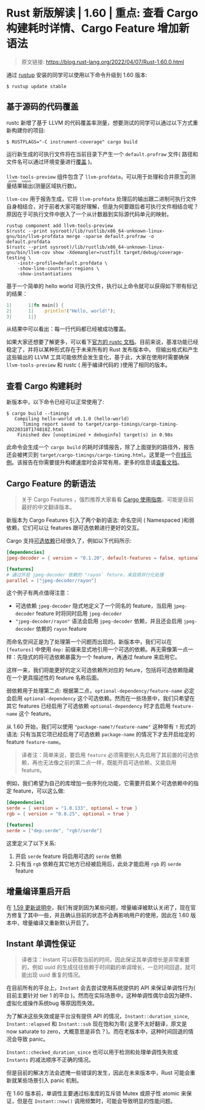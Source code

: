 # Rust 新版解读 | 1.60 | 重点: 查看 Cargo 构建耗时详情、Cargo Feature 增加新语法

> 原文链接: https://blog.rust-lang.org/2022/04/07/Rust-1.60.0.html


通过 [rustup](https://www.rust-lang.org/tools/install) 安装的同学可以使用以下命令升级到 1.60 版本:
```shell
$ rustup update stable
```

## 基于源码的代码覆盖
rustc 新增了基于 LLVM 的代码覆盖率测量，想要测试的同学可以通过以下方式重新构建你的项目:
```shell
$ RUSTFLAGS="-C instrument-coverage" cargo build
```

运行新生成的可执行文件将在当前目录下产生一个 `default.profraw` 文件( 路径和文件名可以通过环境变量进行[覆盖](https://doc.rust-lang.org/stable/rustc/instrument-coverage.html#running-the-instrumented-binary-to-generate-raw-coverage-profiling-data) )。

`llvm-tools-preview` 组件包含了 `llvm-profdata`，可以用于处理和合并<ruby>原生的测量结果输出<rt>raw profile output)</rt></ruby>(测量区域执行数)。

`llvm-cov` 用于报告生成，它将 `llvm-profdata` 处理后的输出跟二进制可执行文件自身相结合，对于前者大家可能好理解，但是为何要跟后者可执行文件相结合呢？原因在于可执行文件中嵌入了一个从计数器到实际源代码单元的映射。

```shell
rustup component add llvm-tools-preview
$(rustc --print sysroot)/lib/rustlib/x86_64-unknown-linux-gnu/bin/llvm-profdata merge -sparse default.profraw -o default.profdata
$(rustc --print sysroot)/lib/rustlib/x86_64-unknown-linux-gnu/bin/llvm-cov show -Xdemangler=rustfilt target/debug/coverage-testing \
    -instr-profile=default.profdata \
    -show-line-counts-or-regions \
    -show-instantiations
```

基于一个简单的 hello world 可执行文件，执行以上命令就可以获得如下带有标记的结果：
```rust
1|      1|fn main() {
2|      1|    println!("Hello, world!");
3|      1|}
```

从结果中可以看出：每一行代码都已经被成功覆盖。

如果大家还想要了解更多，可以看下[官方的 rustc 文档](https://doc.rust-lang.org/rustc/instrument-coverage.html)。目前来说，基准功能已经稳定了，并将以某种形式存在于未来所有的 Rust 发布版本中。 但输出格式和产生这些输出的 LLVM 工具可能依然会发生变化，基于此，大家在使用时需要确保 `llvm-tools-preview` 和 rustc ( 用于编译代码的 )使用了相同的版本。

## 查看 Cargo 构建耗时
新版本中，以下命令已经可以正常使用了:
```shell
$ cargo build --timings
   Compiling hello-world v0.1.0 (hello-world)
      Timing report saved to target/cargo-timings/cargo-timing-20220318T174818Z.html
    Finished dev [unoptimized + debuginfo] target(s) in 0.98s
```

此命令会生成一个 `cargo build` 的耗时详情报告，除了上面提到的路径外，报告还会被拷贝到 `target/cargo-timings/cargo-timing.html`。这里是一个[在线示例](https://blog.rust-lang.org/images/2022-04-07-timing.html)。该报告在你需要提升构建速度时会非常有用，更多的信息请[查看文档](https://doc.rust-lang.org/nightly/cargo/reference/timings.html)。

## Cargo Feature 的新语法

> 关于 Cargo Features ，强烈推荐大家看看 [Cargo 使用指南](https://course.rs/cargo/reference/features/intro.html)，可能是目前最好的中文翻译版本。

新版本为 Cargo Features 引入了两个新的语法: 命名空间 ( Namespaced )和弱依赖，它们可以让 features 跟可选依赖进行更好的交互。

Cargo 支持[可选依赖](https://course.rs/cargo/reference/features/intro.html#可选依赖)已经很久了，例如以下代码所示:
```toml
[dependencies]
jpeg-decoder = { version = "0.1.20", default-features = false, optional = true }

[features]
# 通过开启 jpeg-decoder 依赖的 "rayon` feture，来启用并行化处理
parallel = ["jpeg-decoder/rayon"]
```

这个例子有两点值得注意：

- 可选依赖 `jpeg-decoder` 隐式地定义了一个同名的 feature，当启用 `jpeg-decoder` feature 时将同时启用 `jpeg-decoder`
- `"jpeg-decoder/rayon"` 语法会启用 `jpeg-decoder` 依赖，并且还会启用 `jpeg-decoder` 依赖的 `rayon` feature

而命名空间正是为了处理第一个问题而出现的。新版本中，我们可以在 `[features]` 中使用 `dep:` 前缀来显式地引用一个可选的依赖。再无需像第一点一样：先隐式的将可选依赖暴露为一个 feature，再通过 feature 来启用它。

这样一来，我们将能更好的定义可选依赖所对应的 feture，包括将可选依赖隐藏在一个更具描述性的 feature 名称后面。

弱依赖用于处理第二点: 根据第二点，`optional-dependency/feature-name` 必定会启用 `optional-dependency` 这个可选依赖。然而在一些场景中，我们只希望在其它 features 已经启用了可选依赖 `optional-dependency` 时才去启用 `feature-name` 这个 feature。

从 1.60 开始，我们可以使用 `"package-name?/feature-name"` 这种带有 `?` 形式的语法: 只有当其它项已经启用了可选依赖 `package-name` 的情况下才去开启给定的 feature `feature-name`。

> 译者注：简单来说，要启用 `feature` 必须需要别人先启用了其前置的可选依赖，再也无法像之前的第二点一样，既能开启可选依赖，又能启用 feature。

例如，我们希望为自己的库增加一些序列化功能，它需要开启某个可选依赖中的指定 feature，可以这么做:
```toml
[dependencies]
serde = { version = "1.0.133", optional = true }
rgb = { version = "0.8.25", optional = true }

[features]
serde = ["dep:serde", "rgb?/serde"]
```

这里定义了以下关系:

1. 开启 `serde` feature 将启用可选的 `serde` 依赖
2. 只有当 `rgb` 依赖在其它地方已经被启用后，此处才能启用 `rgb` 的 `serde` feature

## 增量编译重启开启
在 [1.59 更新说明中](https://course.rs/appendix/rust-versions/1.59.html)，我们有提到因为某些问题，增量编译被默认关闭了，现在官方修复了其中一些，并且确认目前的状态不会再影响用户的使用，因此在 1.60 版本中，增量编译又重新默认开启了。

## Instant 单调性保证
> 译者注：Instant 可以获取当前的时间，因此保证其单调增长是非常重要的，例如 uuid 的生成往往依赖于时间戳的单调增长，一旦时间回退，就可能出现 uuid 重复的情况。

在目前所有的平台上，`Instant` 会去尝试使用系统提供的 API 来保证单调性行为( 目前主要针对 tier 1 的平台 )。然而在实际场景中，这种单调性偶尔会因为硬件、虚拟化或操作系统bug 等原因而失效。

为了解决这些失效或是平台没有提供 API 的情况，`Instant::duration_since`, `Instant::elapsed` 和 `Instant::sub` 现在饱和为零( 这里不太好翻译，原文是 now saturate to zero，大概意思是非负？)。而在老版本中，这种时间回退的情况会导致 panic。

`Instant::checked_duration_since` 也可以用于检测和处理单调性失败或 `Instants` 的减法顺序不正确的情况。

但是目前的解决方法会遮掩一些错误的发生，因此在未来版本中，Rust 可能会重新就某些场景引入 panic 机制。

在 1.60 版本前，单调性主要通过标准库的互斥锁 Mutex 或原子性 atomic 来保证，但是在 `Instant::now()` 调用频繁时，可能会导致明显的性能问题。
